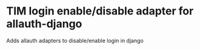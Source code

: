 # TIM login enable/disable adapter for allauth-django

Adds allauth adapters to disable/enable login in django